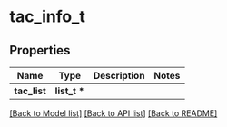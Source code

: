 # tac_info_t

## Properties
Name | Type | Description | Notes
------------ | ------------- | ------------- | -------------
**tac_list** | **list_t \*** |  | 

[[Back to Model list]](../README.md#documentation-for-models) [[Back to API list]](../README.md#documentation-for-api-endpoints) [[Back to README]](../README.md)



